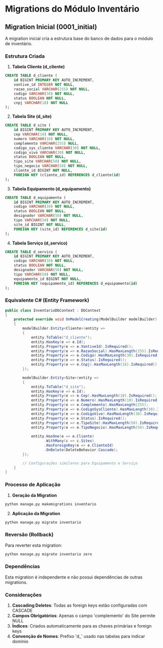 # Migrations do Módulo Inventário

## Migration Inicial (0001_initial)

A migration inicial cria a estrutura base do banco de dados para o módulo de inventário.

### Estrutura Criada

1. **Tabela Cliente (d_cliente)**
```sql
CREATE TABLE d_cliente (
    id BIGINT PRIMARY KEY AUTO_INCREMENT,
    vantive_id INTEGER NOT NULL,
    razao_social VARCHAR(255) NOT NULL,
    codigo VARCHAR(30) NOT NULL,
    status BOOLEAN NOT NULL,
    cnpj VARCHAR(18) NOT NULL
);
```

2. **Tabela Site (d_site)**
```sql
CREATE TABLE d_site (
    id BIGINT PRIMARY KEY AUTO_INCREMENT,
    cep VARCHAR(10) NOT NULL,
    numero VARCHAR(10) NOT NULL,
    complemento VARCHAR(255) NULL,
    codigo_sys_cliente VARCHAR(30) NOT NULL,
    codigo_vivo VARCHAR(30) NOT NULL,
    status BOOLEAN NOT NULL,
    tipo_site VARCHAR(50) NOT NULL,
    tipo_negocio VARCHAR(50) NOT NULL,
    cliente_id BIGINT NOT NULL,
    FOREIGN KEY (cliente_id) REFERENCES d_cliente(id)
);
```

3. **Tabela Equipamento (d_equipamento)**
```sql
CREATE TABLE d_equipamento (
    id BIGINT PRIMARY KEY AUTO_INCREMENT,
    codigo VARCHAR(30) NOT NULL,
    status BOOLEAN NOT NULL,
    designador VARCHAR(50) NOT NULL,
    tipo VARCHAR(50) NOT NULL,
    site_id BIGINT NOT NULL,
    FOREIGN KEY (site_id) REFERENCES d_site(id)
);
```

4. **Tabela Serviço (d_servico)**
```sql
CREATE TABLE d_servico (
    id BIGINT PRIMARY KEY AUTO_INCREMENT,
    codigo VARCHAR(30) NOT NULL,
    status BOOLEAN NOT NULL,
    designador VARCHAR(50) NOT NULL,
    tipo VARCHAR(50) NOT NULL,
    equipamento_id BIGINT NOT NULL,
    FOREIGN KEY (equipamento_id) REFERENCES d_equipamento(id)
);
```

### Equivalente C# (Entity Framework)

```csharp
public class InventarioDbContext : DbContext
{
    protected override void OnModelCreating(ModelBuilder modelBuilder)
    {
        modelBuilder.Entity<Cliente>(entity =>
        {
            entity.ToTable("d_cliente");
            entity.HasKey(e => e.Id);
            entity.Property(e => e.VantiveId).IsRequired();
            entity.Property(e => e.RazaoSocial).HasMaxLength(255).IsRequired();
            entity.Property(e => e.Codigo).HasMaxLength(30).IsRequired();
            entity.Property(e => e.Status).IsRequired();
            entity.Property(e => e.Cnpj).HasMaxLength(18).IsRequired();
        });

        modelBuilder.Entity<Site>(entity =>
        {
            entity.ToTable("d_site");
            entity.HasKey(e => e.Id);
            entity.Property(e => e.Cep).HasMaxLength(10).IsRequired();
            entity.Property(e => e.Numero).HasMaxLength(10).IsRequired();
            entity.Property(e => e.Complemento).HasMaxLength(255);
            entity.Property(e => e.CodigoSysCliente).HasMaxLength(30).IsRequired();
            entity.Property(e => e.CodigoVivo).HasMaxLength(30).IsRequired();
            entity.Property(e => e.Status).IsRequired();
            entity.Property(e => e.TipoSite).HasMaxLength(50).IsRequired();
            entity.Property(e => e.TipoNegocio).HasMaxLength(50).IsRequired();
            
            entity.HasOne(e => e.Cliente)
                  .WithMany(c => c.Sites)
                  .HasForeignKey(e => e.ClienteId)
                  .OnDelete(DeleteBehavior.Cascade);
        });

        // Configurações similares para Equipamento e Serviço
    }
}
```

### Processo de Aplicação

1. **Geração da Migration**
```bash
python manage.py makemigrations inventario
```

2. **Aplicação da Migration**
```bash
python manage.py migrate inventario
```

### Reversão (Rollback)

Para reverter esta migration:

```bash
python manage.py migrate inventario zero
```

### Dependências

Esta migration é independente e não possui dependências de outras migrations.

### Considerações

1. **Cascading Deletes**: Todas as foreign keys estão configuradas com CASCADE
2. **Campos Obrigatórios**: Apenas o campo 'complemento' do Site permite NULL
3. **Índices**: Criados automaticamente para as chaves primárias e foreign keys
4. **Convenção de Nomes**: Prefixo 'd_' usado nas tabelas para indicar domínio
